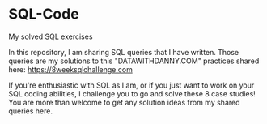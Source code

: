# SQL-Code
My solved SQL exercises

In this repository, I am sharing SQL queries that I have written.
Those queries are my solutions to this "DATAWITHDANNY.COM" practices shared here: https://8weeksqlchallenge.com

If you're enthusiastic with SQL as I am, or if you just want to work on your SQL coding abilities, I challenge you to go and solve these 8 case studies!
You are more than welcome to get any solution ideas from my shared queries here.
